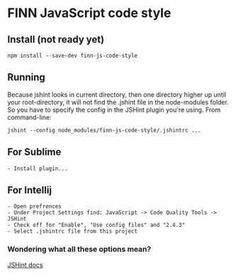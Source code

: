 # FINN JavaScript code style

## Install (not ready yet)

    npm install --save-dev finn-js-code-style

## Running
Because jshint looks in current directory, then one directory higher up until your root-directory, it will not find the .jshint file in the node-modules folder. So you have to specify the config in the JSHint plugin you're using. From command-line:

    jshint --config node_modules/finn-js-code-style/.jshintrc ...

## For Sublime

	- Install plugin...

## For Intellij

	- Open prefrences
	- Under Project Settings find: JavaScript -> Code Quality Tools -> JSHint
	- Check off for "Enable", "Use config files" and "2.4.3"
	- Select .jshintrc file from this project

### Wondering what all these options mean?
[JSHint docs](http://www.jshint.com/docs/options/)
